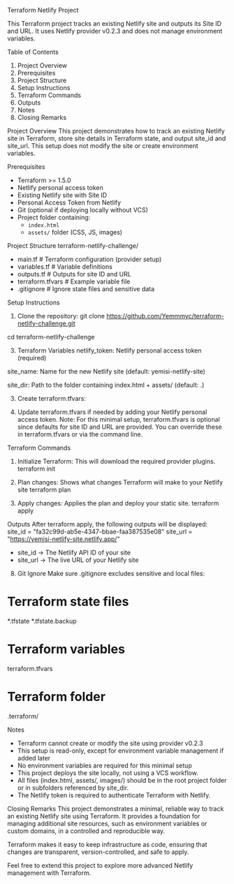 Terraform Netlify Project

This Terraform project tracks an existing Netlify site and outputs its Site ID and URL. It uses Netlify provider v0.2.3 and does not manage environment variables.

Table of Contents
1. Project Overview
2. Prerequisites
3. Project Structure
4. Setup Instructions
5. Terraform Commands
6. Outputs
7. Notes
8. Closing Remarks

Project Overview
This project demonstrates how to track an existing Netlify site in Terraform, store site details in Terraform state, and output site_id and site_url. This setup does not modify the site or create environment variables.

Prerequisites
- Terraform >= 1.5.0
- Netlify personal access token
- Existing Netlify site with Site ID
- Personal Access Token from Netlify
- Git (optional if deploying locally without VCS)
- Project folder containing:
  - `index.html`
  - `assets/` folder (CSS, JS, images)


Project Structure
terraform-netlify-challenge/
- main.tf                  # Terraform configuration (provider setup)
- variables.tf             # Variable definitions
- outputs.tf               # Outputs for site ID and URL
- terraform.tfvars         # Example variable file
- .gitignore               # Ignore state files and sensitive data

Setup Instructions
1. Clone the repository:
git clone https://github.com/Yemmmyc/terraform-netlify-challenge.git

cd terraform-netlify-challenge

3. Terraform Variables
netlify_token: Netlify personal access token (required)

site_name: Name for the new Netlify site (default: yemisi-netlify-site)

site_dir: Path to the folder containing index.html + assets/ (default: .)

3. Create terraform.tfvars:

4. Update terraform.tfvars if needed by adding your Netlify personal access token. Note: For this minimal setup, terraform.tfvars is optional since defaults for site ID and URL are provided.
   You can override these in terraform.tfvars or via the command line.

Terraform Commands
1. Initialize Terraform: This will download the required provider plugins.
terraform init

2. Plan changes: Shows what changes Terraform will make to your Netlify site
terraform plan

3. Apply changes: Applies the plan and deploy your static site.
terraform apply

Outputs
After terraform apply, the following outputs will be displayed:
site_id  = "fa32c99d-ab5e-4347-bbae-faa387535e08"
site_url = "https://yemisi-netlify-site.netlify.app/"

- site_id → The Netlify API ID of your site
- site_url → The live URL of your Netlify site

8. Git Ignore
Make sure .gitignore excludes sensitive and local files:

# Terraform state files
*.tfstate
*.tfstate.backup

# Terraform variables
terraform.tfvars

# Terraform folder
.terraform/

Notes
- Terraform cannot create or modify the site using provider v0.2.3
- This setup is read-only, except for environment variable management if added later
- No environment variables are required for this minimal setup
- This project deploys the site locally, not using a VCS workflow.
- All files (index.html, assets/, images/) should be in the root project folder or in subfolders referenced by site_dir.
- The Netlify token is required to authenticate Terraform with Netlify.

Closing Remarks
This project demonstrates a minimal, reliable way to track an existing Netlify site using Terraform. It provides a foundation for managing additional site resources, such as environment variables or custom domains, in a controlled and reproducible way.

Terraform makes it easy to keep infrastructure as code, ensuring that changes are transparent, version-controlled, and safe to apply.

Feel free to extend this project to explore more advanced Netlify management with Terraform.

